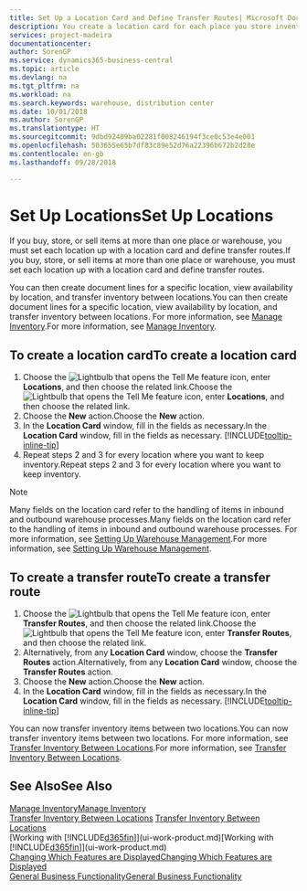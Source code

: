 ```yaml
---
title: Set Up a Location Card and Define Transfer Routes| Microsoft Docs
description: You create a location card for each place you store inventory items, for example, a warehouse or distribution centre, and set up routes to transfer items between locations.
services: project-madeira
documentationcenter: 
author: SorenGP
ms.service: dynamics365-business-central
ms.topic: article
ms.devlang: na
ms.tgt_pltfrm: na
ms.workload: na
ms.search.keywords: warehouse, distribution center
ms.date: 10/01/2018
ms.author: SorenGP
ms.translationtype: HT
ms.sourcegitcommit: 9dbd92409ba02281f008246194f3ce0c53e4e001
ms.openlocfilehash: 503655e65b7df83c89e52d76a22396b672b2d28e
ms.contentlocale: en-gb
ms.lasthandoff: 09/28/2018

---
```

# <a name="set-up-locations"></a><span data-ttu-id="3de23-103">Set Up Locations</span><span class="sxs-lookup"><span data-stu-id="3de23-103">Set Up Locations</span></span>
<span data-ttu-id="3de23-104">If you buy, store, or sell items at more than one place or warehouse, you must set each location up with a location card and define transfer routes.</span><span class="sxs-lookup"><span data-stu-id="3de23-104">If you buy, store, or sell items at more than one place or warehouse, you must set each location up with a location card and define transfer routes.</span></span>

<span data-ttu-id="3de23-105">You can then create document lines for a specific location, view availability by location, and transfer inventory between locations.</span><span class="sxs-lookup"><span data-stu-id="3de23-105">You can then create document lines for a specific location, view availability by location, and transfer inventory between locations.</span></span> <span data-ttu-id="3de23-106">For more information, see [Manage Inventory](inventory-manage-inventory.md).</span><span class="sxs-lookup"><span data-stu-id="3de23-106">For more information, see [Manage Inventory](inventory-manage-inventory.md).</span></span>

## <a name="to-create-a-location-card"></a><span data-ttu-id="3de23-107">To create a location card</span><span class="sxs-lookup"><span data-stu-id="3de23-107">To create a location card</span></span>
1. <span data-ttu-id="3de23-108">Choose the ![Lightbulb that opens the Tell Me feature](media/ui-search/search_small.png "Tell me what you want to do") icon, enter **Locations**, and then choose the related link.</span><span class="sxs-lookup"><span data-stu-id="3de23-108">Choose the ![Lightbulb that opens the Tell Me feature](media/ui-search/search_small.png "Tell me what you want to do") icon, enter **Locations**, and then choose the related link.</span></span>
2. <span data-ttu-id="3de23-109">Choose the **New** action.</span><span class="sxs-lookup"><span data-stu-id="3de23-109">Choose the **New** action.</span></span>
3. <span data-ttu-id="3de23-110">In the **Location Card** window, fill in the fields as necessary.</span><span class="sxs-lookup"><span data-stu-id="3de23-110">In the **Location Card** window, fill in the fields as necessary.</span></span> [!INCLUDE[tooltip-inline-tip](includes/tooltip-inline-tip_md.md)]
4. <span data-ttu-id="3de23-111">Repeat steps 2 and 3 for every location where you want to keep inventory.</span><span class="sxs-lookup"><span data-stu-id="3de23-111">Repeat steps 2 and 3 for every location where you want to keep inventory.</span></span>

> [!NOTE]  
> <span data-ttu-id="3de23-112">Many fields on the location card refer to the handling of items in inbound and outbound warehouse processes.</span><span class="sxs-lookup"><span data-stu-id="3de23-112">Many fields on the location card refer to the handling of items in inbound and outbound warehouse processes.</span></span> <span data-ttu-id="3de23-113">For more information, see [Setting Up Warehouse Management](warehouse-setup-warehouse.md).</span><span class="sxs-lookup"><span data-stu-id="3de23-113">For more information, see [Setting Up Warehouse Management](warehouse-setup-warehouse.md).</span></span>

## <a name="to-create-a-transfer-route"></a><span data-ttu-id="3de23-114">To create a transfer route</span><span class="sxs-lookup"><span data-stu-id="3de23-114">To create a transfer route</span></span>
1. <span data-ttu-id="3de23-115">Choose the ![Lightbulb that opens the Tell Me feature](media/ui-search/search_small.png "Tell me what you want to do") icon, enter **Transfer Routes**, and then choose the related link.</span><span class="sxs-lookup"><span data-stu-id="3de23-115">Choose the ![Lightbulb that opens the Tell Me feature](media/ui-search/search_small.png "Tell me what you want to do") icon, enter **Transfer Routes**, and then choose the related link.</span></span>
2. <span data-ttu-id="3de23-116">Alternatively, from any **Location Card** window, choose the **Transfer Routes** action.</span><span class="sxs-lookup"><span data-stu-id="3de23-116">Alternatively, from any **Location Card** window, choose the **Transfer Routes** action.</span></span>
3. <span data-ttu-id="3de23-117">Choose the **New** action.</span><span class="sxs-lookup"><span data-stu-id="3de23-117">Choose the **New** action.</span></span>
4. <span data-ttu-id="3de23-118">In the **Location Card** window, fill in the fields as necessary.</span><span class="sxs-lookup"><span data-stu-id="3de23-118">In the **Location Card** window, fill in the fields as necessary.</span></span> [!INCLUDE[tooltip-inline-tip](includes/tooltip-inline-tip_md.md)]

<span data-ttu-id="3de23-119">You can now transfer inventory items between two locations.</span><span class="sxs-lookup"><span data-stu-id="3de23-119">You can now transfer inventory items between two locations.</span></span> <span data-ttu-id="3de23-120">For more information, see [Transfer Inventory Between Locations](inventory-how-transfer-between-locations.md).</span><span class="sxs-lookup"><span data-stu-id="3de23-120">For more information, see [Transfer Inventory Between Locations](inventory-how-transfer-between-locations.md).</span></span>    

## <a name="see-also"></a><span data-ttu-id="3de23-121">See Also</span><span class="sxs-lookup"><span data-stu-id="3de23-121">See Also</span></span>
[<span data-ttu-id="3de23-122">Manage Inventory</span><span class="sxs-lookup"><span data-stu-id="3de23-122">Manage Inventory</span></span>](inventory-manage-inventory.md)  
<span data-ttu-id="3de23-123">[Transfer Inventory Between Locations](inventory-how-transfer-between-locations.md)  </span><span class="sxs-lookup"><span data-stu-id="3de23-123">[Transfer Inventory Between Locations](inventory-how-transfer-between-locations.md)  </span></span>  
<span data-ttu-id="3de23-124">[Working with [!INCLUDE[d365fin](includes/d365fin_md.md)]](ui-work-product.md)</span><span class="sxs-lookup"><span data-stu-id="3de23-124">[Working with [!INCLUDE[d365fin](includes/d365fin_md.md)]](ui-work-product.md)</span></span>  
[<span data-ttu-id="3de23-125">Changing Which Features are Displayed</span><span class="sxs-lookup"><span data-stu-id="3de23-125">Changing Which Features are Displayed</span></span>](ui-experiences.md)  
[<span data-ttu-id="3de23-126">General Business Functionality</span><span class="sxs-lookup"><span data-stu-id="3de23-126">General Business Functionality</span></span>](ui-across-business-areas.md)

